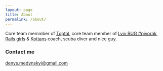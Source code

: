 ```yaml
---
layout: page
title: About
permalink: /about/
---
```


Core team memmber of [Toptal](https://www.toptal.com/), core team member of [Lviv RUG #pivorak](https://pivorak.com/about), [Rails girls](http://railsgirls.com/) & [Kottans](http://kottans.org) coach, scuba diver and nice guy.

### Contact me

[denys.medynskyi@gmail.com](mailto:denys.medynskyi@gmail.com)
